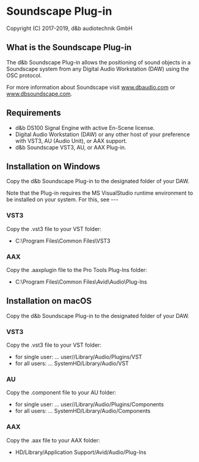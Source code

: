 # Soundscape Plug-in

Copyright (C) 2017-2019, d&b audiotechnik GmbH

## What is the Soundscape Plug-in

The d&b Soundscape Plug-in allows the positioning of sound objects in a Soundscape system from any Digital Audio Workstation (DAW) using the OSC protocol.

For more information about Soundscape visit www.dbaudio.com or www.dbsoundscape.com.

## Requirements

* d&b DS100 Signal Engine with active En-Scene license.
* Digital Audio Workstation (DAW) or any other host of your preference with VST3, AU (Audio Unit), or AAX support.
* d&b Soundscape VST3, AU, or AAX Plug-in.


## Installation on Windows

Copy the d&b Soundscape Plug-in to the designated folder of your DAW.

Note that the Plug-in requires the MS VisualStudio runtime environment to be installed on your system. For this, see ---

### VST3

Copy the .vst3 file to your VST folder:
* C:\Program Files\Common Files\VST3

### AAX

Copy the .aaxplugin file to the Pro Tools Plug-Ins folder:
* C:\Program Files\Common Files\Avid\Audio\Plug-Ins


## Installation on macOS

Copy the d&b Soundscape Plug-in to the designated folder of your DAW.

### VST3

Copy the .vst3 file to your VST folder:
* for single user: ... user/<username>/Library/Audio/Plugins/VST
* for all users: ... SystemHD/Library/Audio/VST

### AU

Copy the .component file to your AU folder:
* for single user: ... user/<username>/Library/Audio/Plugins/Components
* for all users: ... SystemHD/Library/Audio/Components

### AAX

Copy the .aax file to your AAX folder:
* HD/Library/Application Support/Avid/Audio/Plug-Ins
